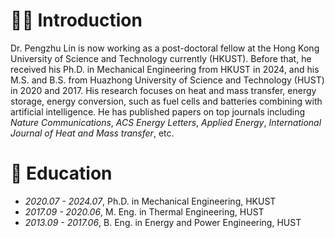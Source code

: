 # 👨‍🎓 Introduction
Dr. Pengzhu Lin is now working as a post-doctoral fellow at the Hong Kong University of Science and Technology currently (HKUST). Before that, he received his Ph.D. in Mechanical Engineering from HKUST in 2024, and his M.S. and B.S. from Huazhong University of Science and Technology (HUST) in 2020 and 2017. His research focuses on heat and mass transfer, energy storage, energy conversion, such as fuel cells and batteries combining with artificial intelligence. He has published papers on top journals including *Nature Communications*, *ACS Energy Letters*, *Applied Energy*, *International Journal of Heat and Mass transfer*, etc.

# 📖 Education
- *2020.07 - 2024.07*, Ph.D. in Mechanical Engineering, HKUST
- *2017.09 - 2020.06*, M. Eng. in Thermal Engineering, HUST
- *2013.09 - 2017.06*, B. Eng. in Energy and Power Engineering, HUST